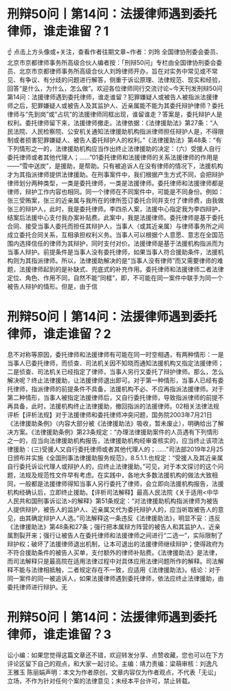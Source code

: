 # 刑辩50问丨第14问：法援律师遇到委托律师，谁走谁留？1

☝ 点击上方头像或+关注，查看作者往期文章~作者：刘玲 全国律协刑委会委员、北京市京都律师事务所高级合伙人编者按：「刑辩50问」专栏由全国律协刑委会委员、北京市京都律师事务所高级合伙人刘玲律师开办，旨在对实务中常见或不常见、有争议、有分歧的问题进行解答，侧重于诉讼原理、法律规范、现实和经验，回答“是什么，为什么，怎么做”。欢迎各位律师同行交流讨论~今天刊发刑辩50问第14问：法援律师遇到委托律师，谁走谁留？犯罪嫌疑人或被告人被指派法援律师之后，犯罪嫌疑人或被告人及其监护人、近亲属能不能为其委托辩护律师？委托律师与“先到岗”或“占坑”的法援律师同框出现，谁留谁走？答案是，委托辩护人是权利。委托律师留下来，法援律师撤走。法律依据：《法律援助法》第27条：“人民法院、人民检察院、公安机关通知法律援助机构指派律师担任辩护人是，不得限制或者损害犯罪嫌疑人、被告人委托辩护人的权利。”《法律援助法》第48条：“有下列情形之一的，法律援助机构应当作出终止法律援助的决定：（六）受援人自行委托律师或者其他代理人；……”01委托律师和法援律师的关系法援律师的作用是——“雪中送炭”，是援助，是帮助。只有被追诉人在没有律师的情况下，法援机构才为其指派律师提供法律援助。在刑事案件中，我们根据产生方式不同，会把辩护律师划分两种类型，一类是委托律师，一类是法援律师。委托律师和法援律师都是律师，辩护工作内容也相同。同一个律师在不同案件中，可能是不同身份。例如：张三受贿案，张三的近亲属与我所在的律所签订委托合同并支付了律师费，由我做张三的辩护人，此时，我是委托律师。李四杀人案，法援中心指定我为李四辩护，结案后法援中心支付我办案补贴费。此案中，我是法援律师。委托律师是基于委托合同、接受当事人委托而担任其辩护人，当事人（或其近亲属）与律师事务所之间成立委托合同关系，互相承担权利义务。当事人可以根据个人意愿、意志在全国范围内选择信任的律师为其辩护，同时支付对价。法援律师是基于法援机构指派而为当事人辩护。前提条件是当事人没有委托律师，如果当事人符合援助条件，法援机构则为其指派律师。所以，法律援助解决的是“当事人没有律师”而又需要律师的难题，法援律师起到的是补缺式、兜底式的补充作用。委托律师和法援律师二者法律定位、角色、作用不同，自然不能“同框”，即，不可能在同一案件中联手为同一个被告人辩护的情形。但是，由于信

# 刑辩50问丨第14问：法援律师遇到委托律师，谁走谁留？2

息不对称等原因，委托律师和法援律师有可能在同一时空相遇，有两种情形：一是当事人已委托律师，而侦查、司法机关因不知晓而通知法援机构又指定法援律师；二是侦查、司法机关已经指定了律师，当事人另行又委托了辩护律师。那么，怎么解决呢？终止法律援助，让法援律师退出即可。对于第一种情形，当事人已经有委托律师，指派律师的前提条件不具备，法援机构不必、不应再指派法援律师。对于第二种情形，当事人被指定法援律师后，又自行委托律师，导致指派律师的前提不再具备，此时，法援机构终止法律援助，撤回指派的法援律师。02相关法律法规评析【评析法规】对于法援律师和委托律师冲突问题，国务院2003年7月21日《法律援助条例》（内容大部分被《法律援助法》吸收，暂未废止），明确给出了解决方案。《法律援助条例》第23条规定：“办理法律援助案件的人员遇有下列情形之一的，应当向法律援助机构报告，法律援助机构经审查核实的，应当终止该项法律援助：(三)受援人又自行委托律师或者其他代理人的；……”司法部2019年2月25日颁布并实施《全国刑事法律援助服务规范》，8.5.1.1.也规定：“受援人及其近亲属自行委托诉讼代理人或辩护人的，应终止法律援助。”可见，对于本文探讨的这个问题，法规及规范性文件早有考虑。在实践中，各地大多数法援机构的做法大致相同，一般都是法援律师得知当事人另行委托了律师，会立即向法援机构报告，法援机构经确认后，立即终止援助。【评析司法解释】最高人民法院《关于适用<中华人民共和国刑事诉讼法>的解释》第51条规定：“对法律援助机构指派律师为被告人提供辩护，被告人的监护人、近亲属又代为委托辩护人的，应当听取被告人的意见，由其确定辩护人人选。”司法解释这一条违反《法律援助法》，明显不妥：违反《法律援助法》第48条和27条；强行把本属辩方阵营的被告人和其监护人、近亲属割裂开来；强行让被告人在委托律师和法援律师之间进行“二选一”，实际限制了辩护权；破坏了法援律师退出机制，让本可退出的法援律师继续辩护；使得政府为不符合援助条件的被告人买单，支付额外的律师补贴费。《法律援助法》是法律，而司法解释只是最高院在适用法律过程中对具体应用法律问题所作的解释。司法解释不能与法律相抵触，二者规定存在不一致，应适用《法律援助法》。结论：对于同一案件的同一被追诉人，如果法援律师遇到委托律师，依法应终止法律援助，由委托律师进行辩护。无

# 刑辩50问丨第14问：法援律师遇到委托律师，谁走谁留？3

讼小编：如果您觉得这篇文章还不错，欢迎转发分享、点赞收藏，您也可以在下方评论区留下自己的观点，和大家一起讨论。主编：靖力责编：梁萌审核：刘逸凡 王雅玉 陈丽娟声明：本文为作者原创，文章内容仅为作者观点，不代表「无讼」立场，不作为针对任何个案的法律意见；未经本平台许可，禁止转载。

